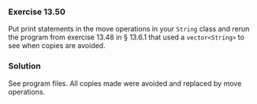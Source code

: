 ### Exercise 13.50

Put print statements in the move operations in your `String` class and rerun the
program from exercise 13.48 in &sect; 13.6.1 that used a `vector<String>` to see
when copies are avoided.

### Solution

See program files. All copies made were avoided and replaced by move operations.
